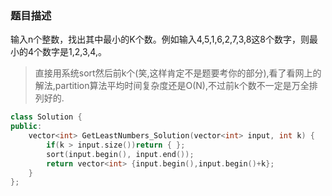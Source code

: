 ### 题目描述
输入n个整数，找出其中最小的K个数。例如输入4,5,1,6,2,7,3,8这8个数字，则最小的4个数字是1,2,3,4,。


> 直接用系统sort然后前k个(笑,这样肯定不是题要考你的部分),看了看网上的解法,partition算法平均时间复杂度还是O(N),不过前k个数不一定是万全排列好的.
```C++
class Solution {
public:
    vector<int> GetLeastNumbers_Solution(vector<int> input, int k) {
        if(k > input.size())return { };
        sort(input.begin(), input.end());
        return vector<int> {input.begin(),input.begin()+k};
    }
};
```